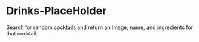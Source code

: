 # Drinks-PlaceHolder
Search for random cocktails and return an image, name, and ingredients for that cocktail. 
